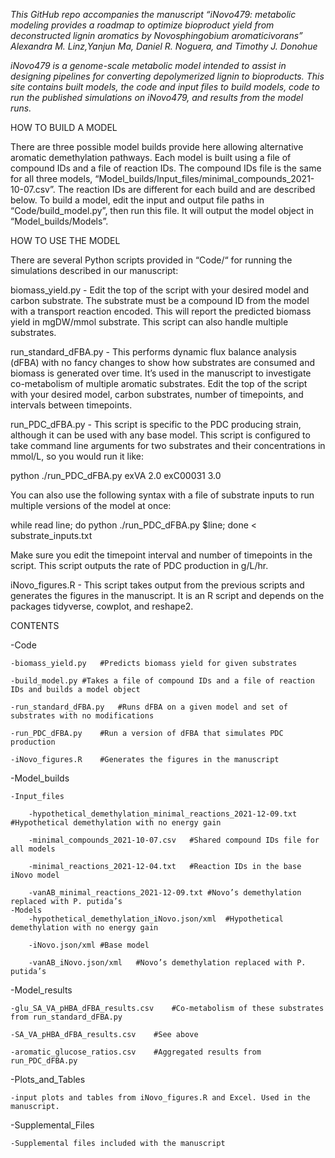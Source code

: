 *This GitHub repo accompanies the manuscript “iNovo479: metabolic modeling provides a roadmap to optimize bioproduct yield from deconstructed lignin aromatics by Novosphingobium aromaticivorans”
Alexandra M. Linz,Yanjun Ma, Daniel R. Noguera, and Timothy J. Donohue*

*iNovo479 is a genome-scale metabolic model intended to assist in designing pipelines for converting depolymerized lignin to bioproducts. This site contains built models, the code and input files to build models, code to run the published simulations on iNovo479, and results from the model runs.*

HOW TO BUILD A MODEL

There are three possible model builds provide here allowing alternative aromatic demethylation pathways. Each model is built using a file of compound IDs and a file of reaction IDs. The compound IDs file is the same for all three models, “Model_builds/Input_files/minimal_compounds_2021-10-07.csv”. The reaction IDs are different for each build and are described below. To build a model, edit the input and output file paths in “Code/build_model.py”, then run this file. It will output the model object in “Model_builds/Models”.

HOW TO USE THE MODEL

There are several Python scripts provided in “Code/“ for running the simulations described in our manuscript:

biomass_yield.py - Edit the top of the script with your desired model and carbon substrate. The substrate must be a compound ID from the model with a transport reaction encoded. This will report the predicted biomass yield in mgDW/mmol substrate. This script can also handle multiple substrates.

run_standard_dFBA.py - This performs dynamic flux balance analysis (dFBA) with no fancy changes to show how substrates are consumed and biomass is generated over time. It’s used in the manuscript to investigate co-metabolism of multiple aromatic substrates. Edit the top of the script with your desired model, carbon substrates, number of timepoints, and intervals between timepoints.

run_PDC_dFBA.py - This script is specific to the PDC producing strain, although it can be used with any base model. This script is configured to take command line arguments for two substrates and their concentrations in mmol/L, so you would run it like:

python ./run_PDC_dFBA.py exVA 2.0 exC00031 3.0

You can also use the following syntax with a file of substrate inputs to run multiple versions of the model at once:

while read line; do python ./run_PDC_dFBA.py $line; done < substrate_inputs.txt

Make sure you edit the timepoint interval and number of timepoints in the script. This script outputs the rate of PDC production in g/L/hr.

iNovo_figures.R - This script takes output from the previous scripts and generates the figures in the manuscript. It is an R script and depends on the packages tidyverse, cowplot, and reshape2.

CONTENTS

-Code

	-biomass_yield.py	#Predicts biomass yield for given substrates
	
	-build_model.py	#Takes a file of compound IDs and a file of reaction IDs and builds a model object
	
	-run_standard_dFBA.py	#Runs dFBA on a given model and set of substrates with no modifications
	
	-run_PDC_dFBA.py	#Run a version of dFBA that simulates PDC production
	
	-iNovo_figures.R	#Generates the figures in the manuscript

-Model_builds

	-Input_files
	
		-hypothetical_demethylation_minimal_reactions_2021-12-09.txt	#Hypothetical demethylation with no energy gain
		
		-minimal_compounds_2021-10-07.csv	#Shared compound IDs file for all models
		
		-minimal_reactions_2021-12-04.txt	#Reaction IDs in the base iNovo model
		
		-vanAB_minimal_reactions_2021-12-09.txt	#Novo’s demethylation replaced with P. putida’s 
	-Models
		-hypothetical_demethylation_iNovo.json/xml	#Hypothetical demethylation with no energy gain
		
		-iNovo.json/xml	#Base model
		
		-vanAB_iNovo.json/xml	#Novo’s demethylation replaced with P. putida’s 
		
-Model_results

	-glu_SA_VA_pHBA_dFBA_results.csv	#Co-metabolism of these substrates from run_standard_dFBA.py
	
	-SA_VA_pHBA_dFBA_results.csv	#See above
	
	-aromatic_glucose_ratios.csv	#Aggregated results from run_PDC_dFBA.py
	
-Plots_and_Tables

	-input plots and tables from iNovo_figures.R and Excel. Used in the manuscript.
	
-Supplemental_Files

	-Supplemental files included with the manuscript
